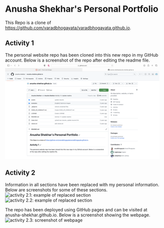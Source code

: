# Anusha Shekhar's Personal Portfolio
This Repo is a clone of https://github.com/varadbhogayata/varadbhogayata.github.io.

## Activity 1
The personal website repo has been cloned into this new repo in my GitHub account. Below is a screenshot of the repo after editing the readme file.
![activity 1: cloned repo and edited readme](./images/1_1_cloned.png)

## Activity 2
Information in all sections have been replaced with my personal information. Below are screenshots for some of these sections.
![activity 2.1: example of replaced section](./images/2_1_example.png)
![activity 2.2: example of replaced section](./images/2_2_example.png)

The repo has been deployed using GitHub pages and can be visited at anusha-shekhar.github.io. Below is a screenshot showing the webpage.
![activity 2.3: screenshot of webpage](./images/2_3_website.png)